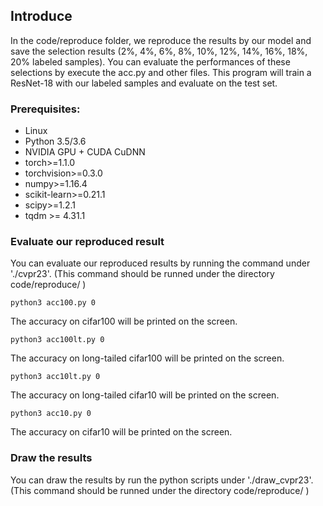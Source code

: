 ## Introduce

In the code/reproduce folder, we reproduce the results by our model and save the selection results (2%, 4%, 6%, 8%, 10%, 12%, 14%, 16%, 18%, 20% labeled samples). You can evaluate the performances of these selections by execute the acc.py and other files. This program will train a ResNet-18 with our labeled samples and evaluate on the test set.



### Prerequisites:
- Linux 
- Python 3.5/3.6
- NVIDIA GPU + CUDA CuDNN
- torch>=1.1.0
- torchvision>=0.3.0
- numpy>=1.16.4
- scikit-learn>=0.21.1
- scipy>=1.2.1
- tqdm >= 4.31.1

### Evaluate our reproduced result
You can evaluate our reproduced results by running the command under './cvpr23'.  (This command should be runned under the directory code/reproduce/  )


```
python3 acc100.py 0
```
The accuracy on cifar100 will be printed on the screen.

```
python3 acc100lt.py 0
```
The accuracy on long-tailed cifar100 will be printed on the screen.

```
python3 acc10lt.py 0
```
The accuracy on long-tailed cifar10 will be printed on the screen.

```
python3 acc10.py 0
```
The accuracy on cifar10 will be printed on the screen.


### Draw the results
You can draw the results by run the python scripts under './draw_cvpr23'.  (This command should be runned under the directory code/reproduce/  )

